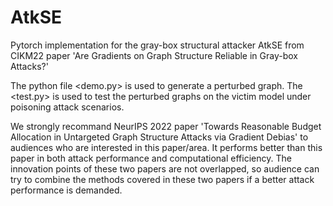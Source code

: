 # AtkSE
Pytorch implementation for the gray-box structural attacker AtkSE from CIKM22 paper 'Are Gradients on Graph Structure Reliable in Gray-box Attacks?'

The python file <demo.py> is used to generate a perturbed graph. The <test.py> is used to test the perturbed graphs on the victim model under poisoning attack scenarios.

We strongly recommand NeurIPS 2022 paper 'Towards Reasonable Budget Allocation in Untargeted Graph Structure Attacks via Gradient Debias' to audiences who are interested in this paper/area. It performs better than this paper in both attack performance and computational efficiency. The innovation points of these two papers are not overlapped, so audience can try to combine the methods covered in these two papers if a better attack performance is demanded.
